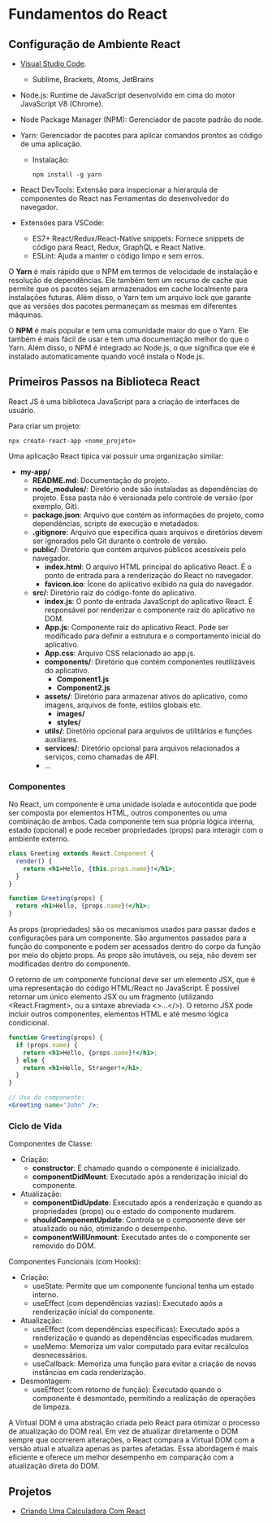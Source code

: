 # Fundamentos do React

## Configuração de Ambiente React

- [Visual Studio Code](https://code.visualstudio.com/).
  - Sublime, Brackets, Atoms, JetBrains
- Node.js: Runtime de JavaScript desenvolvido em cima do motor JavaScript V8 (Chrome).
- Node Package Manager (NPM): Gerenciador de pacote padrão do node.
- Yarn: Gerenciador de pacotes para aplicar comandos prontos ao código de uma aplicação.

  - Instalação:

    ```shell
    npm install -g yarn
    ```

- React DevTools: Extensão para inspecionar a hierarquia de componentes do React nas Ferramentas do desenvolvedor do navegador.
- Extensões para VSCode:
  - ES7+ React/Redux/React-Native snippets: Fornece snippets de código para React, Redux, GraphQL e React Native.
  - ESLint: Ajuda a manter o código limpo e sem erros.

O **Yarn** é mais rápido que o NPM em termos de velocidade de instalação e resolução de dependências. Ele também tem um recurso de cache que permite que os pacotes sejam armazenados em cache localmente para instalações futuras. Além disso, o Yarn tem um arquivo lock que garante que as versões dos pacotes permaneçam as mesmas em diferentes máquinas.

O **NPM** é mais popular e tem uma comunidade maior do que o Yarn. Ele também é mais fácil de usar e tem uma documentação melhor do que o Yarn. Além disso, o NPM é integrado ao Node.js, o que significa que ele é instalado automaticamente quando você instala o Node.js.

## Primeiros Passos na Biblioteca React

React JS é uma biblioteca JavaScript para a criação de interfaces de usuário.

Para criar um projeto:

```shell
npx create-react-app <nome_projeto>
```

Uma aplicação React típica vai possuir uma organização similar:

- **my-app/**
  - **README.md**: Documentação do projeto.
  - **node_modules/**: Diretório onde são instaladas as dependências do projeto. Essa pasta não é versionada pelo controle de versão (por exemplo, Git).
  - **package.json**: Arquivo que contém as informações do projeto, como dependências, scripts de execução e metadados.
  - **.gitignore**: Arquivo que especifica quais arquivos e diretórios devem ser ignorados pelo Git durante o controle de versão.
  - **public/**: Diretório que contém arquivos públicos acessíveis pelo navegador.
    - **index.html**: O arquivo HTML principal do aplicativo React. É o ponto de entrada para a renderização do React no navegador.
    - **favicon.ico**: Ícone do aplicativo exibido na guia do navegador.
  - **src/**: Diretório raiz do código-fonte do aplicativo.
    - **index.js**: O ponto de entrada JavaScript do aplicativo React. É responsável por renderizar o componente raiz do aplicativo no DOM.
    - **App.js**: Componente raiz do aplicativo React. Pode ser modificado para definir a estrutura e o comportamento inicial do aplicativo.
    - **App.css**: Arquivo CSS relacionado ao app.js.
    - **components/**: Diretório que contém componentes reutilizáveis do aplicativo.
      - **Component1.js**
      - **Component2.js**
    - **assets/**: Diretório para armazenar ativos do aplicativo, como imagens, arquivos de fonte, estilos globais etc.
      - **images/**
      - **styles/**
    - **utils/**: Diretório opcional para arquivos de utilitários e funções auxiliares.
    - **services/**: Diretório opcional para arquivos relacionados a serviços, como chamadas de API.
    - ...

### Componentes

No React, um componente é uma unidade isolada e autocontida que pode ser composta por elementos HTML, outros componentes ou uma combinação de ambos. Cada componente tem sua própria lógica interna, estado (opcional) e pode receber propriedades (props) para interagir com o ambiente externo.

```jsx
class Greeting extends React.Component {
  render() {
    return <h1>Hello, {this.props.name}!</h1>;
  }
}
```

```jsx
function Greeting(props) {
  return <h1>Hello, {props.name}!</h1>;
}
```

As props (propriedades) são os mecanismos usados para passar dados e configurações para um componente. São argumentos passados para a função do componente e podem ser acessados dentro do corpo da função por meio do objeto props. As props são imutáveis, ou seja, não devem ser modificadas dentro do componente.

O retorno de um componente funcional deve ser um elemento JSX, que é uma representação do código HTML/React no JavaScript. É possível retornar um único elemento JSX ou um fragmento (utilizando <React.Fragment>, ou a sintaxe abreviada <>...</>). O retorno JSX pode incluir outros componentes, elementos HTML e até mesmo lógica condicional.

```jsx
function Greeting(props) {
  if (props.name) {
    return <h1>Hello, {props.name}!</h1>;
  } else {
    return <h1>Hello, Stranger!</h1>;
  }
}

// Uso do componente:
<Greeting name="John" />;
```

### Ciclo de Vida

Componentes de Classe:

- Criação:
  - **constructor**: É chamado quando o componente é inicializado.
  - **componentDidMount**: Executado após a renderização inicial do componente.
- Atualização:
  - **componentDidUpdate**: Executado após a renderização e quando as propriedades (props) ou o estado do componente mudarem.
  - **shouldComponentUpdate**: Controla se o componente deve ser atualizado ou não, otimizando o desempenho.
  - **componentWillUnmount**: Executado antes de o componente ser removido do DOM.

Componentes Funcionais (com Hooks):

- Criação:
  - useState: Permite que um componente funcional tenha um estado interno.
  - useEffect (com dependências vazias): Executado após a renderização inicial do componente.
- Atualização:
  - useEffect (com dependências específicas): Executado após a renderização e quando as dependências especificadas mudarem.
  - useMemo: Memoriza um valor computado para evitar recálculos desnecessários.
  - useCallback: Memoriza uma função para evitar a criação de novas instâncias em cada renderização.
- Desmontagem:
  - useEffect (com retorno de função): Executado quando o componente é desmontado, permitindo a realização de operações de limpeza.

A Virtual DOM é uma abstração criada pelo React para otimizar o processo de atualização do DOM real. Em vez de atualizar diretamente o DOM sempre que ocorrerem alterações, o React compara a Virtual DOM com a versão atual e atualiza apenas as partes afetadas. Essa abordagem é mais eficiente e oferece um melhor desempenho em comparação com a atualização direta do DOM.

## Projetos

- [Criando Uma Calculadora Com React](https://github.com/Err0rGCeni/DIOProject_CalcReact)

